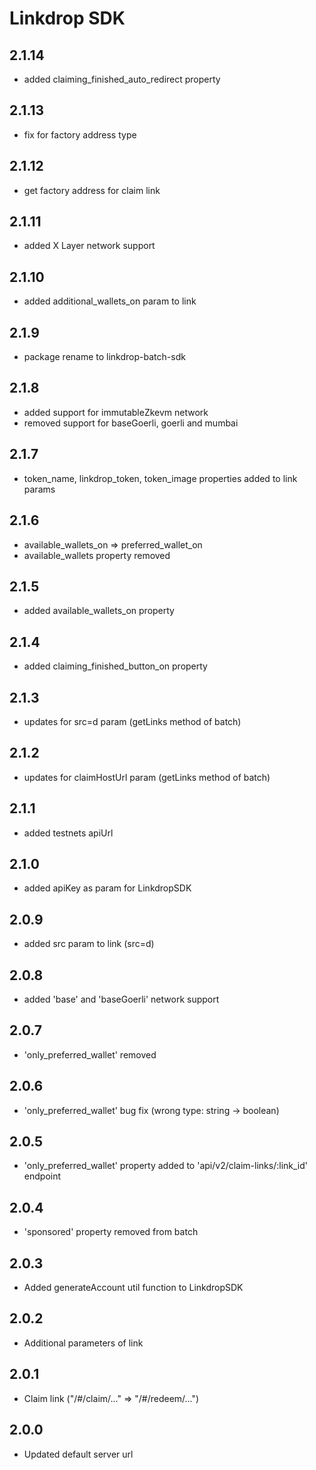 # Linkdrop SDK


## 2.1.14
- added claiming_finished_auto_redirect property

## 2.1.13
- fix for factory address type

## 2.1.12
- get factory address for claim link

## 2.1.11
- added X Layer network support

## 2.1.10
- added additional_wallets_on param to link

## 2.1.9
- package rename to linkdrop-batch-sdk

## 2.1.8
- added support for immutableZkevm network
- removed support for baseGoerli, goerli and mumbai

## 2.1.7
- token_name, linkdrop_token, token_image properties added to link params

## 2.1.6
- available_wallets_on => preferred_wallet_on
- available_wallets property removed

## 2.1.5
- added available_wallets_on property

## 2.1.4
- added claiming_finished_button_on property

## 2.1.3
- updates for src=d param (getLinks method of batch)

## 2.1.2
- updates for claimHostUrl param (getLinks method of batch)

## 2.1.1
- added testnets apiUrl

## 2.1.0
- added apiKey as param for LinkdropSDK 

## 2.0.9
- added src param to link (src=d)

## 2.0.8
- added 'base' and 'baseGoerli' network support

## 2.0.7
- 'only_preferred_wallet' removed

## 2.0.6
- 'only_preferred_wallet' bug fix (wrong type: string -> boolean)

## 2.0.5
- 'only_preferred_wallet' property added to 'api/v2/claim-links/:link_id' endpoint

## 2.0.4
- 'sponsored' property removed from batch

## 2.0.3
- Added generateAccount util function to LinkdropSDK

## 2.0.2
- Additional parameters of link

## 2.0.1
- Claim link ("/#/claim/..." => "/#/redeem/...")

## 2.0.0
- Updated default server url